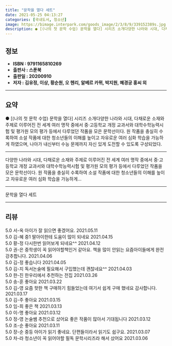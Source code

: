 ```yaml
---
title: "문학을 열다 세트"
date: 2021-05-25 04:13:27
categories: [국내도서, 청소년]
image: https://bimage.interpark.com/goods_image/2/3/8/9/339152389s.jpg
description: ● [(나의 첫 문학 수업) 문학을 열다] 시리즈 소개다양한 나라와 시대, 다채로운 소재와 주제로 이루어진 전 세계 여러 명작 중에서 중·고등학교 개정 교과서와 대학수학능력시험 및 평가원 모의 평가 등에서 다루었던 작품을 모은 문학선이다. 원 작품을 충실히 수록하여 소설 작품에 대한
---
```


## **정보**

- **ISBN : 9791165810269**
- **출판사 : 스푼북**
- **출판일 : 20200910**
- **저자 : 김유정, 이상, 황순원, 오 헨리, 알베르 카뮈, 박지원, 혜경궁 홍씨 외**

------



## **요약**

●  [(나의 첫 문학 수업) 문학을 열다] 시리즈 소개다양한 나라와 시대, 다채로운 소재와 주제로 이루어진 전 세계 여러 명작 중에서 중·고등학교 개정 교과서와 대학수학능력시험 및 평가원 모의 평가 등에서 다루었던 작품을 모은 문학선이다. 원 작품을 충실히 수록하여 소설 작품에 대한 청소년들의 이해를 높이고 자유로운 여러 심화 학습을 가능하게 하였으며, 나아가 내신부터 수능 문제까지 자신 있게 도전할 수 있도록 구성되었다.

------

다양한 나라와 시대, 다채로운 소재와 주제로 이루어진 전 세계 여러 명작 중에서 중·고등학교 개정 교과서와 대학수학능력시험 및 평가원 모의 평가 등에서 다루었던 작품을 모은 문학선이다. 원 작품을 충실히 수록하여 소설 작품에 대한 청소년들의 이해를 높이고 자유로운 여러 심화 학습을 가능하게... 

------


문학을 열다 세트 

------


## **리뷰** 

5.0 서-옥 아이가 잘 읽으면 좋겠어요. 2021.05.11 <br/>5.0 김-혜 중1 딸아이한테 도움이 많이 되네요 2021.04.15 <br/>5.0 황-정 다시한번 읽어보게 되네요^^ 2021.04.12 <br/>5.0 권-은 중학생이 꼭 읽어야할책인거 같아요.
책을 많이 안읽는 요즘아이들에게 완전 강추합니다. 2021.04.06 <br/>5.0 김-정 좋습니다  2021.04.05 <br/>5.0 김-지 독서논술에 필요해서 구입했는데
괜찮네요^^ 2021.04.03 <br/>5.0 한-진 한우리에서 추천하는 전집 2021.03.26 <br/>5.0 송-훈 좋아요 2021.03.22 <br/>5.0 김-영 요즘 핫한 책 구매하기 힘들었는데 여기서 쉽게 구매 했네요 감사합니다. 2021.03.17 <br/>5.0 김-주 좋아요 2021.03.15 <br/>5.0 임-희 좋은 책 2021.03.13 <br/>5.0 이-명 좋아요 2021.03.12 <br/>5.0 정-영 논술쌤 추천으로 샀어요 
좋은 작품이 많아서 기대됩니다 2021.03.12 <br/>5.0 조-순 좋아요 2021.03.11 <br/>5.0 장-순 중등 아이가 읽기 좋네요. 단편들이라서 읽기도 쉽구요. 2021.03.07 <br/>5.0 차-라 청소년이 꼭 읽어야할 필독 문학시리즈라 해서 샀어요 2021.03.06 <br/>